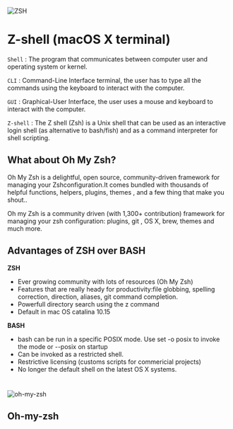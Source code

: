 ![ZSH](https://github.com/aniketchavan2211/aniketchavan2211/blob/master/Images/zsh%25.jpeg)
# Z-shell (macOS X terminal)

 `Shell` : The program that communicates between computer user and
   operating system or kernel.

 `CLI` : Command-Line Interface terminal, the user has to type 
  all the commands using the keyboard to interact with the computer.

 `GUI` : Graphical-User Interface, the user uses a mouse and keyboard
  to interact with the computer.

 `Z-shell` : The Z shell (Zsh) is a Unix shell that can be used 
  as an interactive login shell (as alternative to bash/fish) and as a command interpreter 
  for shell scripting.

 
##  What about Oh My Zsh?
 
   Oh My Zsh is a delightful, open source, community-driven 
   framework for managing your Zshconfiguration.It comes bundled
   with thousands of helpful functions, helpers, plugins, themes
   , and a few thing that make you shout..

   Oh my Zsh is a community driven (with 1,300+ contribution)
   framework for managing your zsh configuration: plugins, git
   , OS X, brew, themes and much more.

## Advantages of ZSH over BASH

 __**ZSH**__

 - Ever growing community with lots of resources (Oh My Zsh)
 - Features that are really heady for productivity:file globbing,
   spelling correction, direction, aliases, git command completion.
 - Powerfull directory search using the z command
 - Default in mac OS catalina 10.15

 __**BASH**__

 - bash can be run in a specific POSIX mode. Use set -o posix 
   to invoke the mode or --posix on startup
 - Can be invoked as a restricted shell.
 - Restrictive licensing (customs scripts for commericial projects)
 - No longer the default shell on the latest OS X systems.
#
![oh-my-zsh](https://github.com/aniketchavan2211/aniketchavan2211/blob/master/Images/oh-my-zsh.png)

## Oh-my-zsh 
